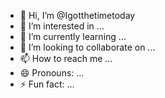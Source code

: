 - 👋 Hi, I’m @Igotthetimetoday
- 👀 I’m interested in ...
- 🌱 I’m currently learning ...
- 💞️ I’m looking to collaborate on ...
- 📫 How to reach me ...
- 😄 Pronouns: ...
- ⚡ Fun fact: ...

<!---
Igotthetimetoday/Igotthetimetoday is a ✨ special ✨ repository because its `README.md` (this file) appears on your GitHub profile.
You can click the Preview link to take a look at your changes.
--->
